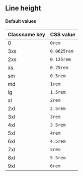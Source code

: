 ## Line height

<!-- <values.lineHeight> -->
#### Default values
|Classname key|CSS value      |
|-------------|---------------|
|0            |```0rem```     |
|3xs          |```0.0625rem```|
|2xs          |```0.125rem``` |
|xs           |```0.25rem```  |
|sm           |```0.5rem```   |
|md           |```1rem```     |
|lg           |```1.5rem```   |
|xl           |```2rem```     |
|2xl          |```2.5rem```   |
|3xl          |```3rem```     |
|4xl          |```3.5rem```   |
|5xl          |```4rem```     |
|6xl          |```4.5rem```   |
|7xl          |```5rem```     |
|8xl          |```5.5rem```   |
|9xl          |```6rem```     |

<!-- </values.lineHeight> -->


<!-- <variants.lineHeight> -->

<!-- </variants.lineHeight> -->
